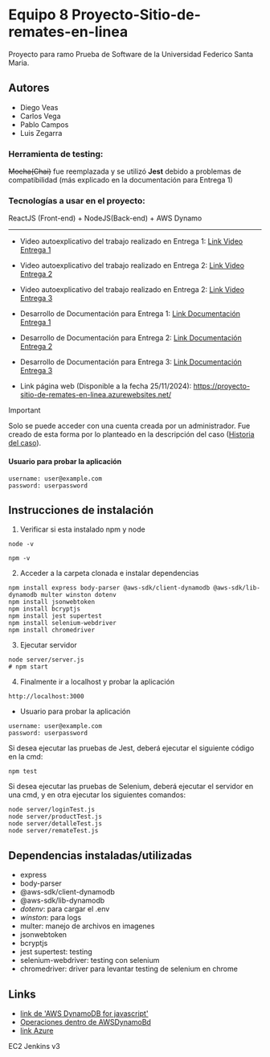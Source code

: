 # Equipo 8 Proyecto-Sitio-de-remates-en-linea
Proyecto para ramo Prueba de Software de la Universidad Federico Santa Maria.

## Autores
- Diego Veas
- Carlos Vega
- Pablo Campos
- Luis Zegarra

### Herramienta de testing: 
 ~~Mocha(Chai)~~ fue reemplazada y se utilizó **Jest** debido a problemas de compatibilidad (más explicado en la documentación para Entrega 1)
### Tecnologías a usar en el proyecto: 
ReactJS (Front-end) + NodeJS(Back-end) + AWS Dynamo

---

* Video autoexplicativo del trabajo realizado en Entrega 1: [Link Video Entrega 1](https://www.youtube.com/watch?v=KKrtQzG_7Nk)
* Video autoexplicativo del trabajo realizado en Entrega 2: [Link Video Entrega 2](https://youtu.be/pf3v5T0H4-g?si=D3eSNRvD5VJZY2Sx)
* Video autoexplicativo del trabajo realizado en Entrega 2: [Link Video Entrega 3](https://www.youtube.com/watch?v=e2LkHVpbyrY) 

* Desarrollo de Documentación para Entrega 1: [Link Documentación Entrega 1](DOCUMENTACION-SPRINT1.md)
* Desarrollo de Documentación para Entrega 2: [Link Documentación Entrega 2](DOCUMENTACION-SPRINT2.md)
* Desarrollo de Documentación para Entrega 3: [Link Documentación Entrega 3](DOCUMENTACION-SPRINT3.md)

* Link página web (Disponible a la fecha 25/11/2024): https://proyecto-sitio-de-remates-en-linea.azurewebsites.net/
> [!IMPORTANT]
> Solo se puede acceder con una cuenta creada por un administrador.
> Fue creado de esta forma por lo planteado en la descripción del caso ([Historia del caso](https://github.com/Equipo8-PruebadeSoftwareUSM/Proyecto-Sitio-de-remates-en-linea/blob/main/Tema-presentacion-proyecto.md)).

#### Usuario para probar la aplicación
```
username: user@example.com
password: userpassword
```

## Instrucciones de instalación
1. Verificar si esta instalado npm y node
```
node -v
```
```
npm -v
```

2. Acceder a la carpeta clonada e instalar dependencias
```
npm install express body-parser @aws-sdk/client-dynamodb @aws-sdk/lib-dynamodb multer winston dotenv 
npm install jsonwebtoken
npm install bcryptjs
npm install jest supertest
npm install selenium-webdriver
npm install chromedriver

```

3. Ejecutar servidor
```
node server/server.js
# npm start
```

4. Finalmente ir a localhost y probar la aplicación
```
http://localhost:3000
```

* Usuario para probar la aplicación
```
username: user@example.com
password: userpassword
```


Si desea ejecutar las pruebas de Jest, deberá ejecutar el siguiente código en la cmd:
```
npm test
```

Si desea ejecutar las pruebas de Selenium, deberá ejecutar el servidor en una cmd, y en otra ejecutar los siguientes comandos:
```
node server/loginTest.js
node server/productTest.js
node server/detalleTest.js
node server/remateTest.js
```

## Dependencias instaladas/utilizadas

- express
- body-parser 
- @aws-sdk/client-dynamodb 
- @aws-sdk/lib-dynamodb
- *dotenv*: para cargar el .env
- *winston*: para logs
- multer: manejo de archivos en imagenes
- jsonwebtoken
- bcryptjs
- jest supertest: testing
- selenium-webdriver: testing con selenium
- chromedriver: driver para levantar testing de selenium en chrome


## Links

- [link de 'AWS DynamoDB for javascript'](https://docs.aws.amazon.com/es_es/amazondynamodb/latest/developerguide/programming-with-javascript.html)
- [Operaciones dentro de AWSDynamoBd](https://docs.aws.amazon.com/es_es/amazondynamodb/latest/developerguide/workbench.querybuilder.operationbuilder.api.html#workbench.querybuilder.operationbuilder.Put)
- [link Azure](https://learn.microsoft.com/es-mx/azure/app-service/quickstart-nodejs?tabs=windows&pivots=development-environment-vscode)



EC2
Jenkins v3
